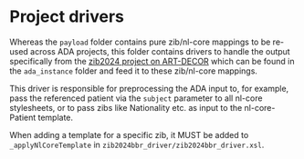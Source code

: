 # Project drivers

Whereas the `payload` folder contains pure zib/nl-core mappings to be re-used across ADA projects, this folder contains drivers to handle the output specifically from the [zib2024 project on ART-DECOR](https://decor.nictiz.nl/ada/modules/index-admin.xquery?app=zib2024-prerelease&language=nl-NL&validate=false) which can be found in the `ada_instance` folder and feed it to these zib/nl-core mappings.

This driver is responsible for preprocessing the ADA input to, for example, pass the referenced patient via the `subject` parameter to all nl-core stylesheets, or to pass zibs like Nationality etc. as input to the nl-core-Patient template.

When adding a template for a specific zib, it MUST be added to `_applyNlCoreTemplate` in `zib2024bbr_driver/zib2024bbr_driver.xsl`.